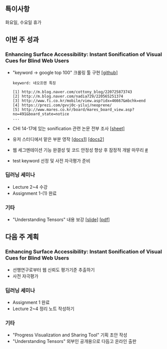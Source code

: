 ## 특이사항

화요일, 수요일 휴가

## 이번 주 성과

### Enhancing Surface Accessibility: Instant Sonification of Visual Cues for Blind Web Users

* "keyword -> google top 100" 크롤링 툴 구현 [[github]](https://github.com/CHIroong/V2A/tree/master/crawler)

  ```
  keyword: 네오프렌 특징

  [1] http://m.blog.naver.com/cottony_blog/220725873743
  [2] http://m.blog.naver.com/nadia729/220565251374
  [3] http://www.fi.co.kr/mobile/view.asp?idx=46667&mbchk=end
  [4] https://prezi.com/gvvj0c-yiluj/neoprene/
  [5] http://www.mares.co.kr/board/mares_board_view.asp?no=491&board_state=notice
  ...
  ```

* CHI 14-17에 있는 sonification 관련 논문 전부 조사 [[sheet]](https://docs.google.com/spreadsheets/d/1aT4pEhSUHmH-CoAilP5DuseCe4-QsNXeitk1yQ6o82M/edit?usp=sharing)
* 유저 스터디에서 맡은 부분 영작 [[docs1]](https://docs.google.com/document/d/1NTls0-0JPB8nLgyuaPMTxUpAYbjcZ4C0W1oi7otRcGc/edit?usp=sharing) [[docs2]](https://docs.google.com/document/d/1aPLS1BEEc0-XsHXwKA3Jo0gLO23JAf6GfnHDmzFvgOk/edit?usp=sharing)
* 웹 세그멘테이션 기능 완결성 및 코드 안정성 향상 후 잠정적 개발 마무리 [#](https://github.com/CHIroong/V2A/commit/c923974522f7f2b271ac0a78ff24ef41c19985ff)
* test keyword 선정 및 사전 자극평가 준비


### 딥러닝 세미나

* Lecture 2~4 수강
* Assignment 1-(1) 완료

### 기타

* "Understanding Tensors" 내용 보강 [[slide]](https://drive.google.com/file/d/1p6GL7aIlBv6a1aOeiJ1iR8P5cj0dTPmg/view?usp=sharing) [[pdf]](https://drive.google.com/file/d/1JlUeKVLm3OkrihXdyl9M1pMYoc9f-g88/view?usp=sharing)

## 다음 주 계획 

### Enhancing Surface Accessibility: Instant Sonification of Visual Cues for Blind Web Users

* 선행연구로부터 웹 신뢰도 평가기준 추출하기
* 사전 자극평가

### 딥러닝 세미나

* Assignment 1 완료
* Lecture 2~4 정리 노트 작성하기

### 기타

* "Progress Visualization and Sharing Tool" 기획 초안 작성
* "Understanding Tensors" 외부인 공개용으로 다듬고 온라인 출판
